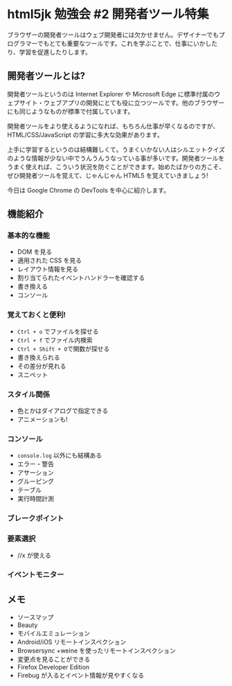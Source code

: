 # html5jk 勉強会 #2 開発者ツール特集
ブラウザーの開発者ツールはウェブ開発者には欠かせません。デザイナーでもプログラマーでもとても重要なツールです。これを学ぶことで、仕事にいかしたり、学習を促進したりします。


## 開発者ツールとは?
開発者ツールというのは Internet Explorer や Microsoft Edge に標準付属のウェブサイト・ウェブアプリの開発にとても役に立つツールです。他のブラウザーにも同じようなものが標準で付属しています。

開発者ツールをより使えるようになれば、もちろん仕事が早くなるのですが、HTML/CSS/JavaScript の学習に多大な効果があります。

上手に学習するというのは結構難しくて。うまくいかない人はシルエットクイズのような情報が少ない中でうんうんうなっている事が多いです。開発者ツールをうまく使えれば、こういう状況を防ぐことができます。始めたばかりの方こそ、ぜひ開発者ツールを覚えて、じゃんじゃん HTML5 を覚えていきましょう!

今日は Google Chrome の DevTools を中心に紹介します。


## 機能紹介
### 基本的な機能
 * DOM を見る
 * 適用された CSS を見る
 * レイアウト情報を見る
 * 割り当てられたイベントハンドラーを確認する
 * 書き換える
 * コンソール


### 覚えておくと便利!
 * `Ctrl + o` でファイルを探せる
 * `Ctrl + f` でファイル内検索
 * `Ctrl + Shift + O`で関数が探せる
 * 書き換えられる
 * その差分が見れる
 * スニペット


### スタイル関係
 * 色とかはダイアログで指定できる
 * アニメーションも!


### コンソール
 * `console.log` 以外にも結構ある
 * エラー・警告
 * アサーション
 * グルーピング
 * テーブル
 * 実行時間計測

### ブレークポイント


### 要素選択
 * $/$$/$x が使える


### イベントモニター




## メモ
 * ソースマップ
 * Beauty
 * モバイルエミュレーション
 * Android/iOS リモートインスペクション
 * Browsersync +weine を使ったリモートインスペクション
 * 変更点を見ることができる
 * Firefox Developer Edition
 * Firebug が入るとイベント情報が見やすくなる

